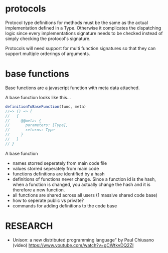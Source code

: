 # protocols
Protocol type definitions for methods must be the same as the actual
implementation defined in a Type. Otherwise it complicates the dispatching logic
since every implementations signature needs to be checked instead of simply
checking the protocol's signature.

Protocols will need support for multi function signatures so that they can
support multiple orderings of arguments.



# base functions
Base functions are a javascript function with meta data attached. 

A base function looks like this...
```js
definitionToBaseFunction(func, meta)
//=> () => {
//   {
//     @@meta: {
//       parameters: [Type],
//       returns: Type    
//     }
//   }
// }
```

A base function 



- names storred seperately from main code file
- values storred seperately from main code
- functions definitions are identified by a hash
- definitions of functions never change. Since a function id is the hash, when a
  function is changed, you actually change the hash and it is therefore a new
  function. 
- all functions are shared across all users (1 massive shared code base)
- how to seperate public vs private?
- commands for adding definitions to the code base 



# RESEARCH
- Unison: a new distributed programming language" by Paul Chiusano (video)  https://www.youtube.com/watch?v=gCWtkvDQ2ZI
